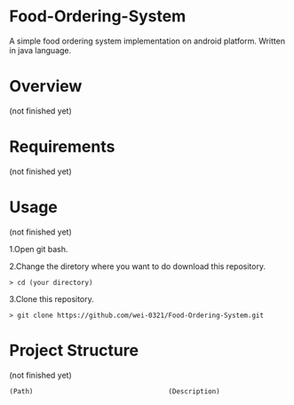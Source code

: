 # Food-Ordering-System
A simple food ordering system implementation on android platform. Written in java language.

# Overview 
(not finished yet)

# Requirements 
(not finished yet)

# Usage 
(not finished yet)

1.Open git bash. 

2.Change the diretory where you want to do download this repository.
```
> cd (your directory)
```
3.Clone this repository. 
```
> git clone https://github.com/wei-0321/Food-Ordering-System.git
```


# Project Structure
(not finished yet)

```
(Path)                                	(Description)




```
